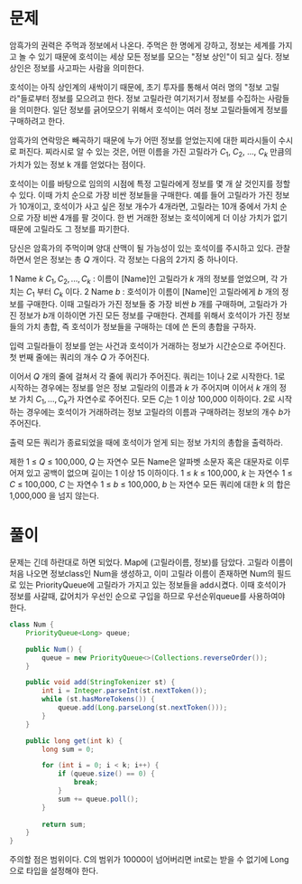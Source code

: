 # 문제

암흑가의 권력은 주먹과 정보에서 나온다. 주먹은 한 명에게 강하고, 정보는 세계를 가지고 놀 수 있기 때문에 호석이는 세상 모든 정보를 모으는 "정보 상인"이 되고 싶다.
정보 상인은 정보를 사고파는 사람을 의미한다.

호석이는 아직 상인계의 새싹이기 때문에, 초기 투자를 통해서 여러 명의 "정보 고릴라"들로부터 정보를 모으려고 한다.
정보 고릴라란 여기저기서 정보를 수집하는 사람들을 의미한다. 일단 정보를 긁어모으기 위해서 호석이는 여러 정보 고릴라들에게 정보를 구매하려고 한다.



암흑가의 연락망은 빼곡하기 때문에 누가 어떤 정보를 얻었는지에 대한 찌라시들이 수시로 퍼진다.
찌라시로 알 수 있는 것은, 어떤 이름을 가진 고릴라가 $C_1$, $C_2$, ..., $C_k$ 만큼의 가치가 있는 정보 k 개를 얻었다는 점이다.

호석이는 이를 바탕으로 임의의 시점에 특정 고릴라에게 정보를 몇 개 살 것인지를 정할 수 있다. 이때 가치 순으로 가장 비싼 정보들을 구매한다. 
예를 들어 고릴라가 가진 정보가 10개이고, 호석이가 사고 싶은 정보 개수가 4개라면, 고릴라는 10개 중에서 가치 순으로 가장 비싼 4개를 팔 것이다. 한 번 거래한 정보는 호석이에게 더 이상 가치가 없기 때문에 고릴라도 그 정보를 파기한다.

당신은 암흑가의 주먹이며 양대 산맥이 될 가능성이 있는 호석이를 주시하고 있다. 관찰하면서 얻은 정보는 총 $Q$ 개이다. 각 정보는 다음의 2가지 중 하나이다.

1 Name $k$ $C_1, C_2, ..., C_k$ : 이름이 [Name]인 고릴라가 $k$ 개의 정보를 얻었으며, 각 가치는 $C_1$ 부터 $C_k$ 이다.
2 Name $b$ : 호석이가 이름이 [Name]인 고릴라에게 $b$ 개의 정보를 구매한다. 이때 고릴라가 가진 정보들 중 가장 비싼 $b$ 개를 구매하며, 
고릴라가 가진 정보가 $b$개 이하이면 가진 모든 정보를 구매한다.
 견제를 위해서 호석이가 가진 정보들의 가치 총합, 즉 호석이가 정보들을 구매하는 데에 쓴 돈의 총합을 구하자.

입력
고릴라들이 정보를 얻는 사건과 호석이가 거래하는 정보가 시간순으로 주어진다. 첫 번째 줄에는 쿼리의 개수 $Q$ 가 주어진다.

이어서 $Q$ 개의 줄에 걸쳐서 각 줄에 쿼리가 주어진다. 쿼리는 1이나 2로 시작한다.
1로 시작하는 경우에는 정보를 얻은 정보 고릴라의 이름과 $k$ 가 주어지며 이어서 $k$ 개의 정보 가치 $C_1, ..., C_k$가 자연수로 주어진다.
모든 $C_i$는 1 이상 100,000 이하이다. 2로 시작하는 경우에는 호석이가 거래하려는 정보 고릴라의 이름과 구매하려는 정보의 개수 $b$가 주어진다. 

출력
모든 쿼리가 종료되었을 때에 호석이가 얻게 되는 정보 가치의 총합을 출력하라.

제한
1 ≤ $Q$ ≤ 100,000, $Q$ 는 자연수
모든 Name은 알파벳 소문자 혹은 대문자로 이루어져 있고 공백이 없으며 길이는 1 이상 15 이하이다.
1 ≤ $k$ ≤ 100,000, $k$ 는 자연수
1 ≤ $C$ ≤ 100,000, $C$ 는 자연수
1 ≤ $b$ ≤ 100,000, $b$ 는 자연수
모든 쿼리에 대한 $k$ 의 합은 1,000,000 을 넘지 않는다. 


# 풀이

문제는 긴데 하란대로 하면 되었다.
Map에 (고릴라이름, 정보)를 담았다.
고릴라 이름이 처음 나오면 정보class인 Num을 생성하고, 이미 고릴라 이름이 존재하면
Num의 필드로 있는 PriorityQueue에 고릴라가 가지고 있는 정보들을 add시켰다.
이때 호석이가 정보를 사갈때, 값어치가 우선인 순으로 구입을 하므로 우선순위queue를 사용하여야 한다.
```java
class Num {
	PriorityQueue<Long> queue;

	public Num() {
		queue = new PriorityQueue<>(Collections.reverseOrder());
	}

	public void add(StringTokenizer st) {
		int i = Integer.parseInt(st.nextToken());
		while (st.hasMoreTokens()) {
			queue.add(Long.parseLong(st.nextToken()));
		}
	}

	public long get(int k) {
		long sum = 0;

		for (int i = 0; i < k; i++) {
			if (queue.size() == 0) {
				break;
			}
			sum += queue.poll();
		}
		
		return sum;
	}
}
```
주의할 점은 범위이다. C의 범위가 10000이 넘어버리면 int로는 받을 수 없기에 Long으로 타입을 설정해야 한다.
